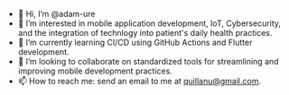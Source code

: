 - 👋 Hi, I’m @adam-ure
- 👀 I’m interested in mobile application development, IoT, Cybersecurity, and the integration of technlogy into patient's daily health practices.
- 🌱 I’m currently learning CI/CD using GitHub Actions and Flutter development.
- 💞️ I’m looking to collaborate on standardized tools for streamlining and improving mobile development practices.
- 📫 How to reach me: send an email to me at quillanu@gmail.com.

<!---
adam-ure/adam-ure is a ✨ special ✨ repository because its `README.md` (this file) appears on your GitHub profile.
You can click the Preview link to take a look at your changes.
--->
